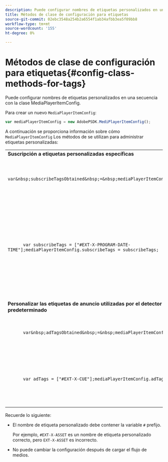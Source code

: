 ```yaml
---
description: Puede configurar nombres de etiquetas personalizados en una secuencia con la clase MediaPlayerItemConfig.
title: Métodos de clase de configuración para etiquetas
source-git-commit: 02ebc3548a254b2a6554f1ab34afbb3ea5f09bb8
workflow-type: tm+mt
source-wordcount: '155'
ht-degree: 0%

---
```


# Métodos de clase de configuración para etiquetas{#config-class-methods-for-tags}

Puede configurar nombres de etiquetas personalizados en una secuencia con la clase MediaPlayerItemConfig.

Para crear un nuevo `MediaPlayerItemConfig`:

```js
var mediaPlayerItemConfig = new AdobePSDK.MediPlayerItemConfig();
```

A continuación se proporciona información sobre cómo `MediaPlayerItemConfig` Los métodos de se utilizan para administrar etiquetas personalizadas:

<table id="table_0AC0973497144DDAB05726E3F031ACD1"> 
 <tbody> 
  <tr> 
   <td colname="col1"> <b>Suscripción a etiquetas personalizadas específicas</b> </td> 
   <td colname="col2"> </td> 
  </tr> 
  <tr> 
   <td colname="col1"> 
    <code class="syntax javascript">
      var&amp;nbsp;subscribeTagsObtained&amp;nbsp;=&amp;nbsp;mediaPlayerItemConfig.subscribeTags;
    </code> </td> 
   <td colname="col2"> <p>Recupera la lista actual de etiquetas suscritas. </p> </td> 
  </tr> 
  <tr> 
   <td colname="col1"> 
    <code class="syntax javascript">
      var&nbsp;subscribeTags&nbsp;=&nbsp;["#EXT-X-PROGRAM-DATE-TIME"];mediaPlayerItemConfig.subscribeTags&nbsp;=&nbsp;subscribeTags;
    </code> </td> 
   <td colname="col2"> <p>Establece la lista de etiquetas suscritas expuestas a la aplicación. </p> <p>Su aplicación también se suscribe automáticamente a todas las etiquetas que se transmiten a través de <span class="codeph"> adTags </span>. </p> </td> 
  </tr> 
  <tr> 
   <td colname="col1"> <b>Personalizar las etiquetas de anuncio utilizadas por el detector de oportunidades predeterminado </b> </td> 
   <td colname="col2"> </td> 
  </tr> 
  <tr> 
   <td colname="col1"> 
    <code class="syntax javascript">
      var&amp;nbsp;adTagsObtained&amp;nbsp;=&amp;nbsp;mediaPlayerItemConfig.adTags; 
    </code> </td> 
   <td colname="col2"> <p>Recupera la lista actual de etiquetas de publicidad. </p> </td> 
  </tr> 
  <tr> 
   <td colname="col1"> 
    <code class="syntax javascript">
      var&nbsp;adTags&nbsp;=&nbsp;["#EXT-X-CUE"];mediaPlayerItemConfig.adTags&nbsp;=&nbsp;adTags;
    </code> </td> 
   <td colname="col2"> <p>Establece la lista de etiquetas de publicidad que utilizará el generador de oportunidades predeterminado. </p> </td> 
  </tr> 
 </tbody> 
</table>

Recuerde lo siguiente:

* El nombre de etiqueta personalizado debe contener la variable `#` prefijo.

  Por ejemplo, `#EXT-X-ASSET` es un nombre de etiqueta personalizado correcto, pero `EXT-X-ASSET` es incorrecto.

* No puede cambiar la configuración después de cargar el flujo de medios.
